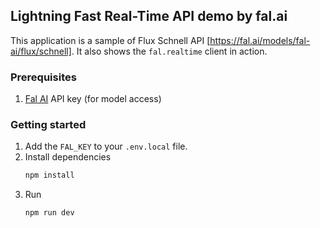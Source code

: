 ## Lightning Fast Real-Time API demo by fal.ai

This application is a sample of Flux Schnell API [https://fal.ai/models/fal-ai/flux/schnell]. It also shows the `fal.realtime` client in action.

### Prerequisites

1. [Fal AI](https://fal.ai/) API key (for model access)

### Getting started

1. Add the `FAL_KEY` to your `.env.local` file.
2. Install dependencies
    ```sh
    npm install
    ```
3. Run
    ```sh
    npm run dev
    ```
